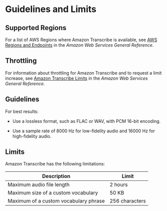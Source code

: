 # Guidelines and Limits<a name="limits-guidelines"></a>

## Supported Regions<a name="transcribe-regions"></a>

For a list of AWS Regions where Amazon Transcribe is available, see [AWS Regions and Endpoints](http://docs.aws.amazon.com/general/latest/gr/rande.html#transcribe_region) in the *Amazon Web Services General Reference*\.

## Throttling<a name="limits-throttling"></a>

For information about throttling for Amazon Transcribe and to request a limit increase, see [Amazon Transcribe Limits](http://docs.aws.amazon.com/general/latest/gr/aws_service_limits.html#limits_amazon_transcribe) in the *Amazon Web Services General Reference*\.

## Guidelines<a name="guidelines"></a>

For best results:

+ Use a lossless format, such as FLAC or WAV, with PCM 16\-bit encoding\.

+ Use a sample rate of 8000 Hz for low\-fidelity audio and 16000 Hz for high\-fidelity audio\.

## Limits<a name="limits"></a>

Amazon Transcribe has the following limitations:


| Description | Limit | 
| --- | --- | 
| Maximum audio file length | 2 hours | 
| Maximum size of a custom vocabulary | 50 KB | 
| Maximum of a custom vocabulary phrase | 256 characters | 